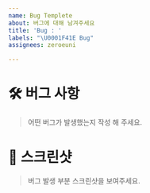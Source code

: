 ```yaml
---
name: Bug Templete
about: 버그에 대해 남겨주세요
title: 'Bug : '
labels: "\U0001F41E Bug"
assignees: zeroeuni

---
```


# 🛠️ 버그 사항
> 어떤 버그가 발생했는지 작성 해 주세요.



# 📸 스크린샷
> 버그 발생 부분 스크린샷을 보여주세요.
